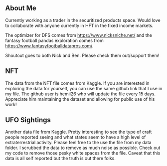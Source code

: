 ## About Me
Currently working as a trader in the securitized products space. 
Would love to collaborate with anyone currently in HFT in the fixed income markets.

The optimizer for DFS comes from https://www.nicksniche.net/ and the fantasy football pandas exploration comes from https://www.fantasyfootballdatapros.com/.

Shoutout goes to both Nick and Ben. Please check them out/support them!

## NFT
The data from the NFT file comes from Kaggle. If you are interested in exploring the data for yourself, you can use the same github link that I use in my file. The github user is hemil26 who will update the file every 15 days. Appreciate him maintaining the dataset and allowing for public use of his work!

## UFO Sightings
Another data file from Kaggle. Pretty interesting to see the type of craft people reported seeing and what states seem to have a high level of extraterrestrial activity. Please feel free to the use the file from my data folder. I scrubbed the data to remove as much noise as possible. Check out my code to remove those pesky white spaces from the file. Caveat that this data is all self reported but the truth is out there folks.
